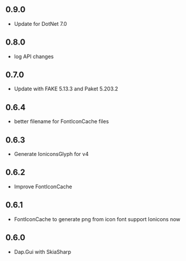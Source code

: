 ## 0.9.0
* Update for DotNet 7.0

## 0.8.0
* log API changes

## 0.7.0
* Update with FAKE 5.13.3 and Paket 5.203.2

## 0.6.4
* better filename for FontIconCache files

## 0.6.3
* Generate IoniconsGlyph for v4

## 0.6.2
* Improve FontIconCache

## 0.6.1
* FontIconCache to generate png from icon font support Ionicons now

## 0.6.0
* Dap.Gui with SkiaSharp
